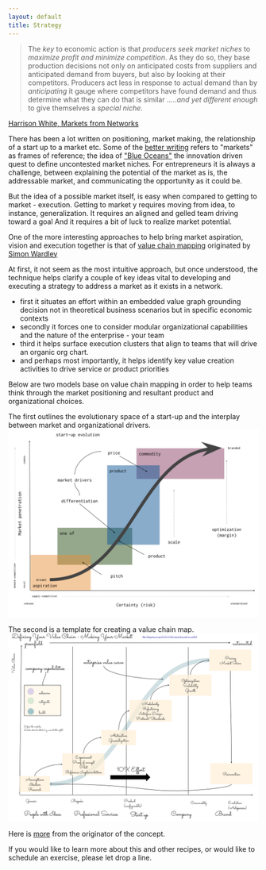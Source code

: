```yaml
---
layout: default
title: Strategy
---
```


>The *key* to economic action is that *producers seek market niches* to *maximize profit and minimize competition*.  As they do so, they base production decisions not only on anticipated costs from suppliers and anticipated demand from buyers, but also by looking at their competitors.  Producers act less in response to actual demand than by *anticipating* it  gauge where competitors have found demand and thus determine what they can do that is similar …..*and yet  different enough* to give themselves a *special niche*.

[Harrison White, ](http://sociology.columbia.edu/node/170)[Markets from Networks](http://press.princeton.edu/titles/7207.html)

There has been a lot written on positioning, market making, the relationship of a start up to a market etc. Some of the [better writing](https://hackernoon.com/obviously-awesome-a-product-positioning-exercise-604e8ced841e#.u5x18i3gb) refers to "markets" as frames of reference; the idea of ["Blue Oceans"](https://www.blueoceanstrategy.com/) the innovation driven quest to define uncontested market niches. For entrepreneurs it is always a challenge, between explaining the potential of the market as is, the addressable market, and communicating the opportunity as it could be.

But the idea of a possible market itself, is easy when compared to getting to market - execution. Getting to market y requires moving from idea, to instance, generalization. It requires an  aligned and gelled team driving toward a goal And it requires a bit of luck to realize market potential.

One of the more interesting approaches to help bring market aspiration, vision and execution together is that of [value chain mapping](http://www.cio.co.uk/it-strategy/introduction-wardley-value-chain-mapping-3604565/) originated by [Simon Wardley](https://twitter.com/swardley)

At first, it not seem as the  most intuitive approach, but once understood, the technique  helps clarify a couple of key ideas vital to developing and executing a strategy to address a market as it exists in a network.

- first it situates an effort within an embedded value graph grounding decision not in theoretical business scenarios but in specific economic contexts
- secondly it forces one to consider modular organizational capabilities and the nature of the enterprise - your team
- third it helps surface execution clusters that align to teams that will drive an organic org chart.
- and perhaps most importantly, it helps identify key value creation activities to drive service or product priorities

Below are two models base on value chain mapping in order to help teams think through the market positioning and resultant product and organizational  choices.

The first outlines the evolutionary space of a start-up  and the interplay between market and organizational drivers.
<img src="/explorations/start-up_evolution.svg" />

The second is a template for creating  a value chain map.
<img src="/explorations/Value_Chain_Mapping.svg" />

Here is [more](http://blog.gardeviance.org/2015/04/the-only-structure-youll-ever-need.html) from the originator of the concept.

If you would like to learn more about this and other recipes, or would like to schedule an exercise, please let drop a line.
